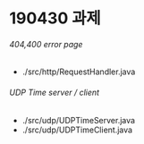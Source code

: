 # 190430 과제

###### 404,400 error page
* ./src/http/RequestHandler.java

###### UDP Time server / client
* ./src/udp/UDPTimeServer.java
* ./src/udp/UDPTimeClient.java